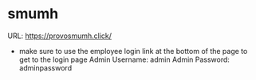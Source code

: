 # smumh
URL: https://provosmumh.click/
- make sure to use the employee login link at the bottom of the page to get to the login page
Admin Username: admin
Admin Password: adminpassword

